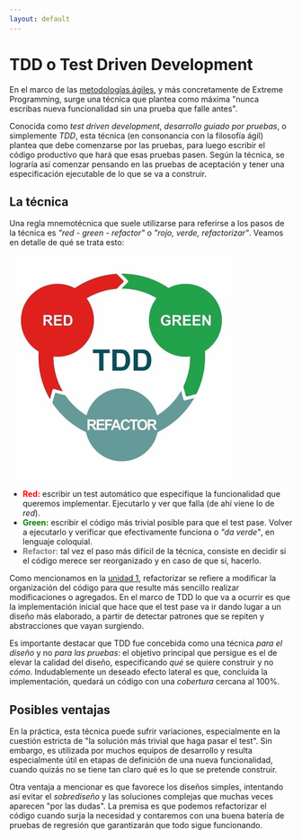 ```yaml
---
layout: default
---
```


# TDD o Test Driven Development

En el marco de las [metodologías ágiles](../../programacion-a-desarrollo/intro-agil), y más concretamente de Extreme Programming, surge una técnica que plantea como máxima "nunca escribas nueva funcionalidad sin una prueba que falle antes". 

Conocida como _test driven development_, _desarrollo guiado por pruebas_, o simplemente _TDD_, esta técnica (en consonancia con la filosofía ágil) plantea que debe comenzarse por las pruebas, para luego escribir el código productivo que hará que esas pruebas pasen. Según la técnica, se lograría así comenzar pensando en las pruebas de aceptación y tener una especificación ejecutable de lo que se va a construir.

## La técnica

Una regla mnemotécnica que suele utilizarse para referirse a los pasos de la técnica es _"red - green - refactor"_ o _"rojo, verde, refactorizar"_. Veamos en detalle de qué se trata esto:

![TDD](./images/esquema-tdd.jpg)

* <strong style="color: red">Red:</strong> escribir un test automático que especifique la funcionalidad que queremos implementar. Ejecutarlo y ver que falla (de ahí viene lo de _red_).
* <strong style="color: green">Green:</strong> escribir el código más trivial posible para que el test pase. Volver a ejecutarlo y verificar que efectivamente funciona o _"da verde"_, en lenguaje coloquial.
* <strong style="color: grey">Refactor:</strong> tal vez el paso más difícil de la técnica, consiste en decidir si el código merece ser reorganizado y en caso de que sí, hacerlo. 

Como mencionamos en la [unidad 1](../../programacion-a-desarrollo/programar-y-desarrollar), refactorizar se refiere a modificar la organización del código para que resulte más sencillo realizar modificaciones o agregados. En el marco de TDD lo que va a ocurrir es que la implementación inicial que hace que el test pase va ir dando lugar a un diseño más elaborado, a partir de detectar patrones que se repiten y abstracciones que vayan surgiendo.

Es importante destacar que TDD fue concebida como una técnica _para el diseño_ y no _para las pruebas_: el objetivo principal que persigue es el de elevar la calidad del diseño, especificando _qué_ se quiere construir y no _cómo_. Indudablemente un deseado efecto lateral es que, concluida la implementación, quedará un código con una _cobertura_ cercana al 100%.

## Posibles ventajas

En la práctica, esta técnica puede sufrir variaciones, especialmente en la cuestión estricta de "la solución más trivial que haga pasar el test". Sin embargo, es utilizada por muchos equipos de desarrollo y resulta especialmente útil en etapas de definición de una nueva funcionalidad, cuando quizás no se tiene tan claro qué es lo que se pretende construir.

Otra ventaja a mencionar es que favorece los diseños simples, intentando así evitar el _sobrediseño_ y las soluciones complejas que muchas veces aparecen "por las dudas". La premisa es que podemos refactorizar el código cuando surja la necesidad y contaremos con una buena batería de pruebas de regresión que garantizarán que todo sigue funcionando. 
